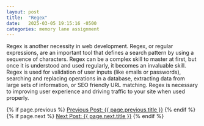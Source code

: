 ```yaml
---
layout: post
title:  "Regex"
date:   2025-03-05 19:15:16 -0500
categories: memory lane assignment
---
```

Regex is another necessity in web development. Regex, or regular expressions, are an important tool that defines a search pattern by using a sequence of characters. Regex can be a complex skill to master at first, but once it is understood and used regularly, it becomes an invaluable skill. Regex is used for validation of user inputs (like emails or passwords), searching and replacing operations in a database, extracting data from large sets of information, or SEO friendly URL matching. Regex is necessary to improving user experience and driving traffic to your site when used properly.

<div class="post-navigation">
  {% if page.previous %}
    <a href="{{ page.previous.url }}" class="previous-post">Previous Post: {{ page.previous.title }}</a>
  {% endif %}
  {% if page.next %}
    <a href="{{ page.next.url }}" class="next-post">Next Post: {{ page.next.title }}</a>
  {% endif %}
</div>